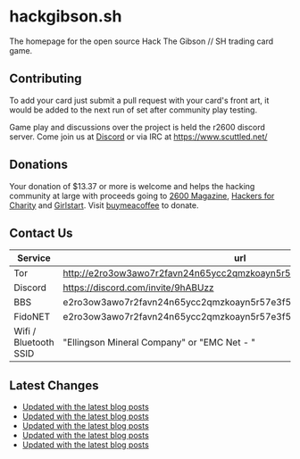 # hackgibson.sh
The homepage for the open source Hack The Gibson // SH trading card game.


## Contributing

To add your card just submit a pull request with your card's front art, it would be added to the next run of set after community play testing.

Game play and discussions over the project is held the r2600 discord server. Come join us at [Discord](https://discord.com/invite/9hABUzz) or via IRC at https://www.scuttled.net/


## Donations

Your donation of $13.37 or more is welcome and helps the hacking community at large with proceeds going to [2600 Magazine](https://2600.com/), [Hackers for Charity](https://hackersforcharity.org) and [Girlstart](https://girlstart.org).  Visit [buymeacoffee](https://www.buymeacoffee.com/hackgibson.sh) to donate.


## Contact Us

Service | url
-|-
Tor | http://e2ro3ow3awo7r2favn24n65ycc2qmzkoayn5r57e3f56nvjwdcgg32ad.onion
Discord | https://discord.com/invite/9hABUzz
BBS | e2ro3ow3awo7r2favn24n65ycc2qmzkoayn5r57e3f56nvjwdcgg32ad.onion:23
FidoNET | e2ro3ow3awo7r2favn24n65ycc2qmzkoayn5r57e3f56nvjwdcgg32ad.onion:24554
Wifi / Bluetooth SSID | "Ellingson Mineral Company" or "EMC Net - <fidonet address>"

## Latest Changes
<!-- BLOG-POST-LIST:START -->
- [Updated with the latest blog posts](https://github.com/DFW2600/hackgibson.sh/commit/44c69ca55a62a1e6c3c03eb38d10a33a16b1ef3b)
- [Updated with the latest blog posts](https://github.com/DFW2600/hackgibson.sh/commit/e1fe525b5afa79734b2c2b74b8016a338fa63a63)
- [Updated with the latest blog posts](https://github.com/DFW2600/hackgibson.sh/commit/7d52744154a1423f9815975df083fa46779c9a63)
- [Updated with the latest blog posts](https://github.com/DFW2600/hackgibson.sh/commit/6b359951aec29b6e666dedf59c998fa3df15371c)
- [Updated with the latest blog posts](https://github.com/DFW2600/hackgibson.sh/commit/515e047e39bc50f406f210912c44cdc49760aec0)
<!-- BLOG-POST-LIST:END -->
